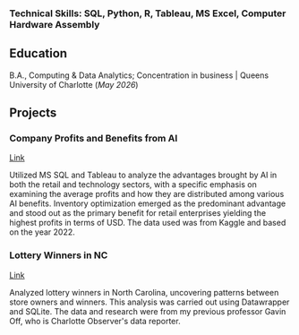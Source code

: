 ### Technical Skills: SQL, Python, R, Tableau, MS Excel, Computer Hardware Assembly

## Education
B.A., Computing & Data Analytics; Concentration in business | Queens University of Charlotte (_May 2026_)

## Projects
### Company Profits and Benefits from AI 
[Link](https://prod-useast-b.online.tableau.com/t/nguyenh/views/RetailCompaniesProject/Dashboard1)

Utilized MS SQL and Tableau to analyze the advantages brought by AI in both the retail and technology sectors, with a specific emphasis on examining the average profits and how they are distributed among various AI benefits. Inventory optimization emerged as the predominant advantage and stood out as the primary benefit for retail enterprises yielding the highest profits in terms of USD. The data used was from Kaggle and based on the year 2022.

### Lottery Winners in NC
[Link](https://www.datawrapper.de/_/uU3Fh/)

Analyzed lottery winners in North Carolina, uncovering patterns between store owners and winners. This analysis was carried out using Datawrapper and SQLite. The data and research were from my previous professor Gavin Off, who is Charlotte Observer's data reporter.
